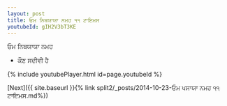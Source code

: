 ```yaml
---
layout: post
title: ਓਮ ਨਿਥਯਾਯਾ ਨਮਹ ੧੧ ਟਾਇਮਸ
youtubeId: gIH2V3bT3KE
---
```

 
 
 ਓਮ ਨਿਥਯਾਯਾ ਨਮਹ  
 
 -  ਕੌਣ ਸਦੀਵੀ ਹੈ 
 
  
 
  
 
 
 
 
 
 


{% include youtubePlayer.html id=page.youtubeId %}
 
[Next]({{ site.baseurl }}{% link  split2/_posts/2014-10-23-ਓਮ ਪਸਾਯਾ ਨਮਹ ੧੧ ਟਾਇਮਸ.md%})
 
